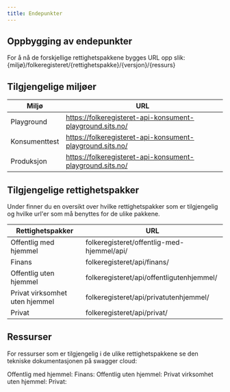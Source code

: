 ```yaml
---
title: Endepunkter
---
```


## Oppbygging av endepunkter
For å nå de forskjellige rettighetspakkene bygges URL opp slik: 
{miljø}/folkeregisteret/{rettighetspakke}/{versjon}/{ressurs}



## Tilgjengelige miljøer


| Miljø | URL | 
|----------|-----------------------------------------------------------|
|Playground| https://folkeregisteret-api-konsument-playground.sits.no/ |
|Konsumenttest| https://folkeregisteret-api-konsument-playground.sits.no/ |
|Produksjon| https://folkeregisteret-api-konsument-playground.sits.no/ |

## Tilgjengelige  rettighetspakker

Under finner du en oversikt over hvilke rettighetspakker som er tilgjengelig og hvilke url'er som må benyttes for de ulike pakkene.


| Rettighetspakker | URL | 
|----------|---------------------------------------------------------|
|Offentlig med hjemmel|folkeregisteret/offentlig-med-hjemmel/api/|
|Finans|folkeregisteret/api/finans/|
|Offentlig uten hjemmel|folkeregisteret/api/offentligutenhjemmel/|
|Privat virksomhet uten hjemmel| folkeregisteret/api/privatutenhjemmel/|
|Privat|folkeregisteret/api/privat/|

## Ressurser
For ressurser som er tilgjengelig i de ulike rettighetspakkene se den tekniske dokumentasjonen på swagger cloud: 

Offentlig med hjemmel: 
Finans:
Offentlig uten hjemmel: 
Privat virksomhet uten hjemmel:
Privat:


